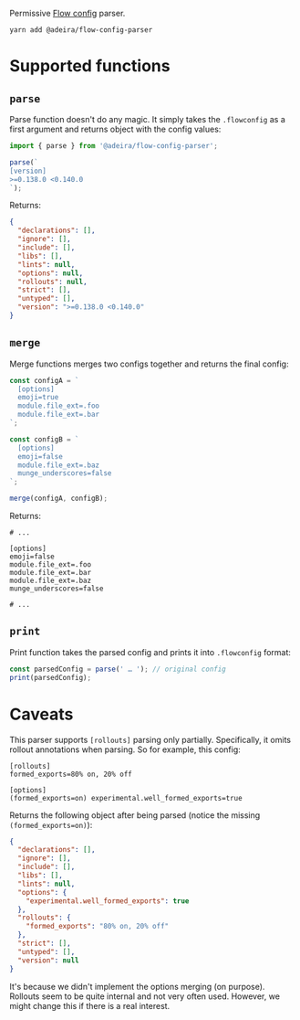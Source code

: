 Permissive [Flow config](https://flow.org/en/docs/config/) parser.

```text
yarn add @adeira/flow-config-parser
```

# Supported functions

## `parse`

Parse function doesn't do any magic. It simply takes the `.flowconfig` as a first argument and returns object with the config values:

```js
import { parse } from '@adeira/flow-config-parser';

parse(`
[version]
>=0.138.0 <0.140.0
`);
```

Returns:

```json
{
  "declarations": [],
  "ignore": [],
  "include": [],
  "libs": [],
  "lints": null,
  "options": null,
  "rollouts": null,
  "strict": [],
  "untyped": [],
  "version": ">=0.138.0 <0.140.0"
}
```

## `merge`

Merge functions merges two configs together and returns the final config:

```js
const configA = `
  [options]
  emoji=true
  module.file_ext=.foo
  module.file_ext=.bar
`;

const configB = `
  [options]
  emoji=false
  module.file_ext=.baz
  munge_underscores=false
`;

merge(configA, configB);
```

Returns:

```text
# ...

[options]
emoji=false
module.file_ext=.foo
module.file_ext=.bar
module.file_ext=.baz
munge_underscores=false

# ...
```

## `print`

Print function takes the parsed config and prints it into `.flowconfig` format:

```js
const parsedConfig = parse(' … '); // original config
print(parsedConfig);
```

# Caveats

This parser supports `[rollouts]` parsing only partially. Specifically, it omits rollout annotations when parsing. So for example, this config:

```text
[rollouts]
formed_exports=80% on, 20% off

[options]
(formed_exports=on) experimental.well_formed_exports=true
```

Returns the following object after being parsed (notice the missing `(formed_exports=on)`):

```json
{
  "declarations": [],
  "ignore": [],
  "include": [],
  "libs": [],
  "lints": null,
  "options": {
    "experimental.well_formed_exports": true
  },
  "rollouts": {
    "formed_exports": "80% on, 20% off"
  },
  "strict": [],
  "untyped": [],
  "version": null
}
```

It's because we didn't implement the options merging (on purpose). Rollouts seem to be quite internal and not very often used. However, we might change this if there is a real interest.

